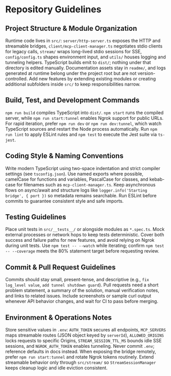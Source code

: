 # Repository Guidelines

## Project Structure & Module Organization
Runtime code lives in `src/`: `server/http-server.ts` exposes the HTTP and streamable bridges, `client/mcp-client-manager.ts` negotiates stdio clients for legacy calls, `stream/` wraps long-lived stdio sessions for SSE, `config/config.ts` shapes environment input, and `utils/` houses logging and tunneling helpers. TypeScript builds emit to `dist/`; nothing under that directory is edited manually. Documentation assets stay in `readme/`, and logs generated at runtime belong under the project root but are not version-controlled. Add new features by extending existing modules or creating additional subfolders inside `src/` to keep responsibilities narrow.

## Build, Test, and Development Commands
`npm run build` compiles TypeScript into `dist/`. `npm start` runs the compiled server, while `npm run start:tunnel` enables Ngrok support for public URLs. For rapid iteration, prefer `npm run dev` or `npm run dev:tunnel`, which watch TypeScript sources and restart the Node process automatically. Run `npm run lint` to apply ESLint rules and `npm test` to execute the Jest suite via `ts-jest`.

## Coding Style & Naming Conventions
Write modern TypeScript using two-space indentation and strict compiler settings (see `tsconfig.json`). Use named exports where possible, camelCase for functions and variables, PascalCase for classes, and kebab-case for filenames such as `mcp-client-manager.ts`. Keep asynchronous flows on async/await and structure logs like `logger.info('Starting bridge', { port })` so metadata remains searchable. Run ESLint before commits to guarantee consistent style and safe imports.

## Testing Guidelines
Place unit tests in `src/__tests__/` or alongside modules as `*.spec.ts`. Mock external processes or network hops to keep tests deterministic. Cover both success and failure paths for new features, and avoid relying on Ngrok during unit tests. Use `npm test -- --watch` while iterating; confirm `npm test -- --coverage` meets the 80% statement target before requesting review.

## Commit & Pull Request Guidelines
Commits should stay small, present-tense, and descriptive (e.g., `fix log_level value`, `add tunnel shutdown guard`). Pull requests need a short problem statement, a summary of the solution, manual verification notes, and links to related issues. Include screenshots or sample curl output whenever API behavior changes, and wait for CI to pass before merging.

## Environment & Operations Notes
Store sensitive values in `.env`: `AUTH_TOKEN` secures all endpoints, `MCP_SERVERS` maps streamable routes (JSON object keyed by `serverId`), `ALLOWED_ORIGINS` locks requests to specific Origins, `STREAM_SESSION_TTL_MS` bounds idle SSE sessions, and `NGROK_AUTH_TOKEN` enables tunneling. Never commit `.env`; reference defaults in docs instead. When exposing the bridge remotely, prefer `npm run start:tunnel` and rotate Ngrok tokens routinely. Extend streamable behavior only through `src/stream/` so `StreamSessionManager` keeps cleanup logic and idle eviction consistent.
